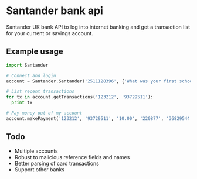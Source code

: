 # Santander bank api
Santander UK bank API to log into internet banking and get a transaction list for your current or savings account.

## Example usage
```python
import Santander

# Connect and login
account = Santander.Santander('2511128396', {'What was your first school', 'London School'}, 'SecretPassword', '12345')

# List recent transactions
for tx in account.getTransactions('123212', '93729511'):
  print tx

# Pay money out of my account
account.makePayment('123212', '93729511', '10.00', '220877', '36829544', 'My Ref')
```

## Todo

* Multiple accounts
* Robust to malicious reference fields and names
* Better parsing of card transactions
* Support other banks
